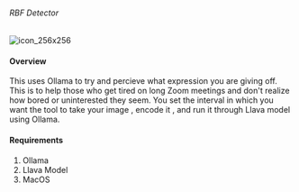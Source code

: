 ###### RBF Detector

![icon_256x256](https://github.com/siggalucci13/RBFDetector/assets/122421623/40444978-8737-4b9a-a366-8b8775f311f5)

#### Overview

This uses Ollama to try and percieve what expression you are giving off. This is to help those who get tired on long Zoom meetings and don't realize how bored or uninterested they seem. You set the interval in which you want the tool to take your image , encode it , and run it through Llava model using Ollama.

#### Requirements

1. Ollama
2. Llava Model
3. MacOS
